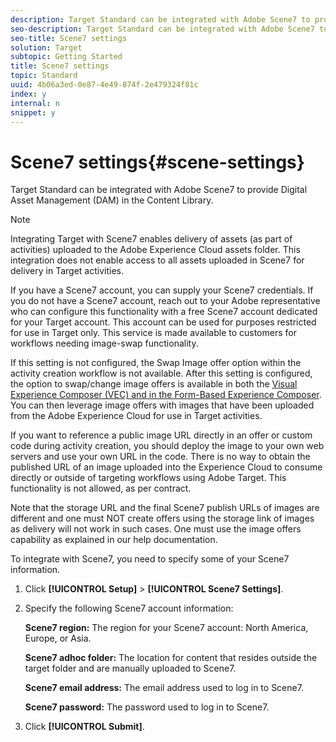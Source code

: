 ```yaml
---
description: Target Standard can be integrated with Adobe Scene7 to provide Digital Asset Management (DAM) in the Content Library.
seo-description: Target Standard can be integrated with Adobe Scene7 to provide Digital Asset Management (DAM) in the Content Library.
seo-title: Scene7 settings
solution: Target
subtopic: Getting Started
title: Scene7 settings
topic: Standard
uuid: 4b06a3ed-0e87-4e49-874f-2e479324f81c
index: y
internal: n
snippet: y
---
```


# Scene7 settings{#scene-settings}

Target Standard can be integrated with Adobe Scene7 to provide Digital Asset Management (DAM) in the Content Library.

>[!NOTE]
>
>Integrating Target with Scene7 enables delivery of assets (as part of activities) uploaded to the Adobe Experience Cloud assets folder. This integration does not enable access to all assets uploaded in Scene7 for delivery in Target activities.

If you have a Scene7 account, you can supply your Scene7 credentials. If you do not have a Scene7 account, reach out to your Adobe representative who can configure this functionality with a free Scene7 account dedicated for your Target account. This account can be used for purposes restricted for use in Target only. This service is made available to customers for workflows needing image-swap functionality.

If this setting is not configured, the Swap Image offer option within the activity creation workflow is not available. After this setting is configured, the option to swap/change image offers is available in both the [Visual Experience Composer (VEC) and in the Form-Based Experience Composer](../c-experiences/c-experiences.md#concept_A2E10F6AFB3D4AEAB6951EE14688848D). You can then leverage image offers with images that have been uploaded from the Adobe Experience Cloud for use in Target activities.

If you want to reference a public image URL directly in an offer or custom code during activity creation, you should deploy the image to your own web servers and use your own URL in the code. There is no way to obtain the published URL of an image uploaded into the Experience Cloud to consume directly or outside of targeting workflows using Adobe Target. This functionality is not allowed, as per contract.

Note that the storage URL and the final Scene7 publish URLs of images are different and one must NOT create offers using the storage link of images as delivery will not work in such cases. One must use the image offers capability as explained in our help documentation.

To integrate with Scene7, you need to specify some of your Scene7 information. 

1. Click **[!UICONTROL Setup]** > **[!UICONTROL Scene7 Settings]**.
1. Specify the following Scene7 account information:

   **Scene7 region:** The region for your Scene7 account: North America, Europe, or Asia.

   **Scene7 adhoc folder:** The location for content that resides outside the target folder and are manually uploaded to Scene7.

   **Scene7 email address:** The email address used to log in to Scene7.

   **Scene7 password:** The password used to log in to Scene7. 
1. Click **[!UICONTROL Submit]**.

